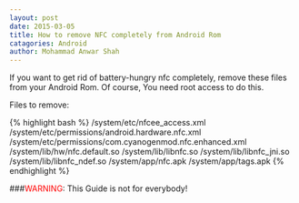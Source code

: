 ```yaml
---
layout: post
date: 2015-03-05
title: How to remove NFC completely from Android Rom
catagories: Android
author: Mohammad Anwar Shah
---
```

If you want to get rid of battery-hungry nfc completely, remove these files from
your Android Rom. Of course, You need root access to do this.

Files to remove:

{% highlight bash %}
/system/etc/nfcee_access.xml
/system/etc/permissions/android.hardware.nfc.xml
/system/etc/permissions/com.cyanogenmod.nfc.enhanced.xml
/system/lib/hw/nfc.default.so
/system/lib/libnfc.so
/system/lib/libnfc_jni.so
/system/lib/libnfc_ndef.so
/system/app/nfc.apk
/system/app/tags.apk
{% endhighlight %}

###<span style="color: red;">WARNING</span>: This Guide is not for everybody!
